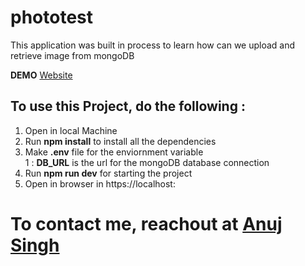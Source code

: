 # phototest
This application was built in process to learn how can we upload and retrieve image from mongoDB

**DEMO** [Website](https://testphotoo.herokuapp.com/)

## To use this Project, do the following :

1. Open in local Machine  
2. Run **npm install** to install all the dependencies  
3. Make **.env** file for the enviornment variable  
    1 : **DB_URL** is the url for the mongoDB database connection  
4. Run **npm run dev** for starting the project  
5. Open in browser in https://localhost:<port>  

# To contact me, reachout at [Anuj Singh](https://singhanuj620.github.io/portfolio)
